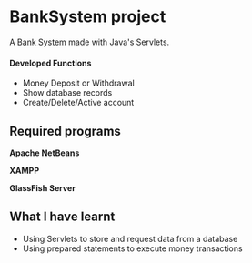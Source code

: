 # BankSystem project

A [Bank System](https://steliosgrs.github.io/BankSystem/web/index.html) made with Java's Servlets.

#### Developed Functions
- Money Deposit or Withdrawal
- Show database records
- Create/Delete/Active account

## Required programs
**Apache NetBeans**

**XAMPP**

**GlassFish Server**

## What I have learnt
- Using Servlets to store and request data from a database
- Using prepared statements to execute money transactions
